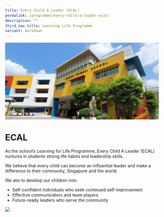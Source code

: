 ```yaml
---
title: Every Child A Leader (ECAL)
permalink: /programme/every-child-a-leader-ecal/
description: ""
third_nav_title: Learning Life Programme
variant: markdown
---
```

![](/images/JPS_School_Front_Banner.jpg)

# ECAL

As the school’s Learning for Life Programme, Every Child A Leader (ECAL) nurtures in students strong life habits and leadership skills.

We believe that every child can become an influential leader and make a difference to their community, Singapore and the world.

We aim to develop our children into:
* Self-confident individuals who seek continued self-improvement
* Effective communicators and team players
* Future-ready leaders who serve the community


![](/images/MakeAChange03.jpg)